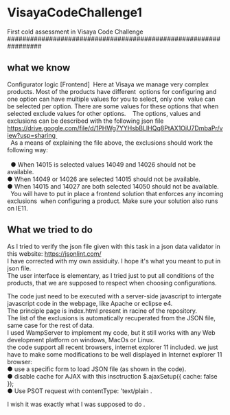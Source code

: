 # VisayaCodeChallenge1
First cold assessment in Visaya Code Challenge
#################################################################<br>
## what we know

Configurator logic [Frontend] 
Here at Visaya we manage very complex products. Most of the products have different 
options for configuring and one option can have multiple values for you to select, only one 
value can be selected per option. There are some values for these options that when 
selected exclude values for other options. 
 
The options, values and exclusions can be described with the following json file 
https://drive.google.com/file/d/1PHWg7YYHsbBLIHQq8PtAX1OiU7DmbaPr/view?usp=sharing <br>
 
As a means of explaining the file above, the exclusions should work the following way:<br>
<br> 
● When 14015 is selected values 14049 and 14026 should not be available. <br>
● When 14049 or 14026 are selected 14015 should not be available. <br>
● When 14015 and 14027 are both selected 14050 should not be available. <br>
 
You will have to put in place a frontend solution that enforces any incoming exclusions 
when configuring a product. Make sure your solution also runs on IE11. 

## What we tried to do

As I tried to verify the json file given with this task in a json data validator in this website: https://jsonlint.com/ <br> I have corrected with my own assiduity. I hope it's what you meant to put in json file. <br>
The user interface is elementary, as I tried just to put all conditions of the products, that we are supposed to respect when choosing configurations.

The code just need to be executed with a server-side javascript to intergate javascript code in the webpage, like Apache or eclipse e4.<br>
The principle page is index.html present in racine of the repository. <br>
The list of the exclusions is automatically recuperated from the JSON file, same case for the rest of data.<br>
I used WampServer to implement my code, but it still works with any Web development platform on windows, MacOs or Linux. <br>
the code support all recent browsers, internet explorer 11 included.
we just have to make some modifications to be well displayed in Internet explorer 11 browser: <br>
● use a specific form to load JSON file (as shown in the code). <br>
● disable cache for AJAX  with this insctruction $.ajaxSetup({ cache: false }); <br>
● Use PSOT request with  contentType: 'text/plain .

I wish it was exactly what I was supposed to do .

